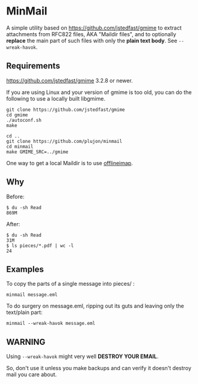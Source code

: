 # MinMail

A simple utility based on https://github.com/jstedfast/gmime to
extract attachments from RFC822 files, AKA "Maildir files", and to
optionally **replace** the main part of such files with only the
**plain text body**.  See `--wreak-havok`.

## Requirements

https://github.com/jstedfast/gmime 3.2.8 or newer.

If you are using Linux and your version of gmime is too old, you can
do the following to use a locally built libgmime.

```
git clone https://github.com/jstedfast/gmime
cd gmime
./autoconf.sh
make
```

```
cd ..
git clone https://github.com/plujon/minmail
cd minmail
make GMIME_SRC=../gmime
```

One way to get a local Maildir is to use
[offlineimap](https://www.offlineimap.org/).

## Why

Before:

```
$ du -sh Read
869M
```

After:

```
$ du -sh Read
31M
$ ls pieces/*.pdf | wc -l
24
```

## Examples

To copy the parts of a single message into pieces/ :

    minmail message.eml

To do surgery on message.eml, ripping out its guts and leaving only the text/plain part:

    minmail --wreak-havok message.eml

## WARNING

Using `--wreak-havok` might very well **DESTROY YOUR EMAIL**.

So, don't use it unless you make backups and can verify it doesn't
destroy mail you care about.

